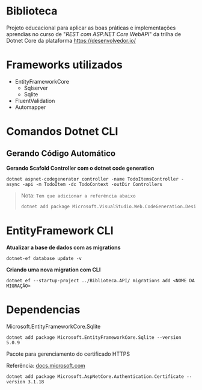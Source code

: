 # Biblioteca
Projeto educacional para aplicar as boas práticas e implementações aprendias no curso de "*REST com ASP.NET Core WebAPI*" da trilha de Dotnet Core da plataforma https://desenvolvedor.io/

# Frameworks utilizados
* EntityFrameworkCore
    - Sqlserver
    - Sqlite
* FluentValidation
* Automapper


# Comandos Dotnet CLI
## Gerando Código Automático
**Gerando Scafold Controller com o dotnet code generation**
```
dotnet aspnet-codegenerator controller -name TodoItemsController -async -api -m TodoItem -dc TodoContext -outDir Controllers
```

> Nota: `Tem que adicionar a referência abaixo`
>
>```sh
>dotnet add package Microsoft.VisualStudio.Web.CodeGeneration.Design
>```

# EntityFramework CLI
**Atualizar a base de dados com as migrations**
```
dotnet-ef database update -v
```

**Criando uma nova migration com CLI**
```
dotnet ef --startup-project ../Biblioteca.API/ migrations add <NOME DA MIGRAÇÃO>
```

# Dependencias
Microsoft.EntityFrameworkCore.Sqlite
```
dotnet add package Microsoft.EntityFrameworkCore.Sqlite --version 5.0.9
```

Pacote para gerenciamento do certificado HTTPS

Referência: [docs.microsoft.com](https://docs.microsoft.com/pt-br/aspnet/core/security/authentication/certauth?view=aspnetcore-3.1)

```
dotnet add package Microsoft.AspNetCore.Authentication.Certificate --version 3.1.18
```